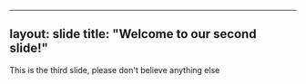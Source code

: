 ----
layout: slide
title: "Welcome to our second slide!"
---
This is the third slide, please don't believe anything else
